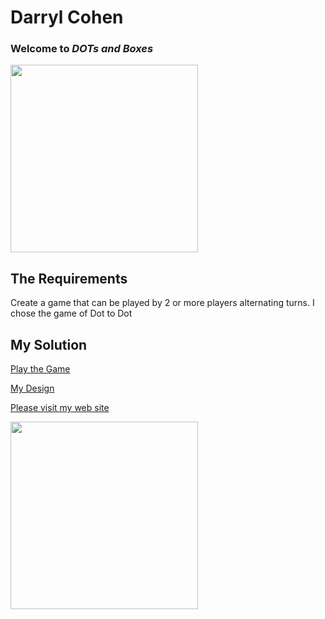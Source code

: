 Darryl Cohen
============

### **Welcome to _DOTs and Boxes_**

<img src=https://ibin.co/3a58UgVskC6U.jpg width="300">

## The Requirements

Create a game that can be played by 2 or more players alternating turns. I chose the game of Dot to Dot

## My Solution

[Play the Game](https://darrylcohen.github.io/dot_to_dot/)

[My Design](https://github.com/darrylcohen/dot_to_dot/blob/master/design.pdf)

[Please visit my web site](https://www.darrylcohen.com.au)

<a href="https://www.darrylcohen.com.au"> <img src=https://i.imgur.com/kbAnu4b.jpg width="300"></a>
